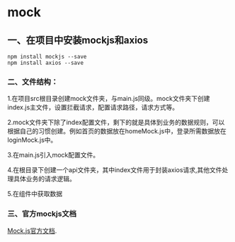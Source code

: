 # mock

## 一、在项目中安装mockjs和axios
```
npm install mockjs --save
npm install axios --save
```

### 二、文件结构：

1.在项目src根目录创建mock文件夹，与main.js同级。mock文件夹下创建index.js主文件，设置拦截请求，配置请求路径，请求方式等。

2.mock文件夹下除了index配置文件，剩下的就是具体到业务的数据规则，可以根据自己的习惯创建。例如首页的数据放在homeMock.js中，登录所需数据放在loginMock.js中。

3.在main.js引入mock配置文件。

4.在根目录下创建一个api文件夹，其中index文件用于封装axios请求,其他文件处理具体业务的请求逻辑。

5.在组件中获取数据

### 三、官方mockjs文档
[Mock.js官方文档](http://mockjs.com/).

